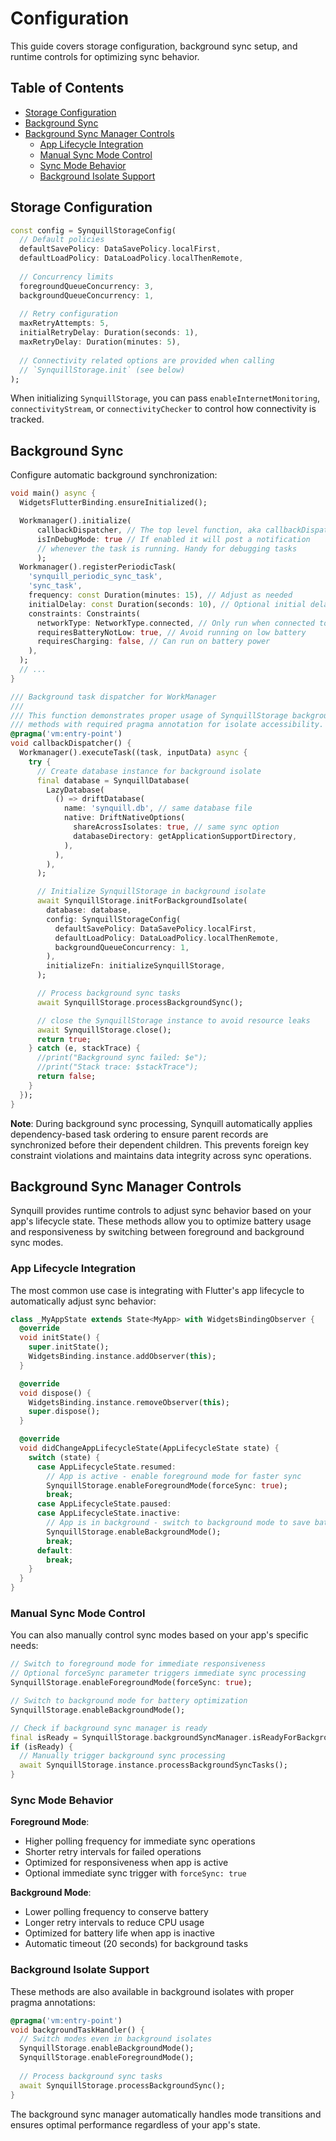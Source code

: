 # Configuration

This guide covers storage configuration, background sync setup, and runtime controls for optimizing sync behavior.

## Table of Contents

- [Storage Configuration](#storage-configuration)
- [Background Sync](#background-sync)
- [Background Sync Manager Controls](#background-sync-manager-controls)
  - [App Lifecycle Integration](#app-lifecycle-integration)
  - [Manual Sync Mode Control](#manual-sync-mode-control)
  - [Sync Mode Behavior](#sync-mode-behavior)
  - [Background Isolate Support](#background-isolate-support)

## Storage Configuration

```dart
const config = SynquillStorageConfig(
  // Default policies
  defaultSavePolicy: DataSavePolicy.localFirst,
  defaultLoadPolicy: DataLoadPolicy.localThenRemote,
  
  // Concurrency limits
  foregroundQueueConcurrency: 3,
  backgroundQueueConcurrency: 1,
  
  // Retry configuration
  maxRetryAttempts: 5,
  initialRetryDelay: Duration(seconds: 1),
  maxRetryDelay: Duration(minutes: 5),
  
  // Connectivity related options are provided when calling
  // `SynquillStorage.init` (see below)
);
```

When initializing `SynquillStorage`, you can pass
`enableInternetMonitoring`, `connectivityStream`, or
`connectivityChecker` to control how connectivity is tracked.

## Background Sync

Configure automatic background synchronization:

```dart
void main() async {
  WidgetsFlutterBinding.ensureInitialized();

  Workmanager().initialize(
      callbackDispatcher, // The top level function, aka callbackDispatcher
      isInDebugMode: true // If enabled it will post a notification
      // whenever the task is running. Handy for debugging tasks
      );
  Workmanager().registerPeriodicTask(
    'synquill_periodic_sync_task',
    'sync_task',
    frequency: const Duration(minutes: 15), // Adjust as needed
    initialDelay: const Duration(seconds: 10), // Optional initial delay
    constraints: Constraints(
      networkType: NetworkType.connected, // Only run when connected to network
      requiresBatteryNotLow: true, // Avoid running on low battery
      requiresCharging: false, // Can run on battery power
    ),
  );
  // ... 
}

/// Background task dispatcher for WorkManager
///
/// This function demonstrates proper usage of SynquillStorage background sync
/// methods with required pragma annotation for isolate accessibility.
@pragma('vm:entry-point')
void callbackDispatcher() {
  Workmanager().executeTask((task, inputData) async {
    try {
      // Create database instance for background isolate
      final database = SynquillDatabase(
        LazyDatabase(
          () => driftDatabase(
            name: 'synquill.db', // same database file
            native: DriftNativeOptions(
              shareAcrossIsolates: true, // same sync option
              databaseDirectory: getApplicationSupportDirectory,
            ),
          ),
        ),
      );

      // Initialize SynquillStorage in background isolate
      await SynquillStorage.initForBackgroundIsolate(
        database: database,
        config: SynquillStorageConfig(
          defaultSavePolicy: DataSavePolicy.localFirst,
          defaultLoadPolicy: DataLoadPolicy.localThenRemote,
          backgroundQueueConcurrency: 1,
        ),
        initializeFn: initializeSynquillStorage,
      );

      // Process background sync tasks
      await SynquillStorage.processBackgroundSync();

      // close the SynquillStorage instance to avoid resource leaks
      await SynquillStorage.close();
      return true;
    } catch (e, stackTrace) {
      //print("Background sync failed: $e");
      //print("Stack trace: $stackTrace");
      return false;
    }
  });
}
```

**Note**: During background sync processing, Synquill automatically applies dependency-based task ordering to ensure parent records are synchronized before their dependent children. This prevents foreign key constraint violations and maintains data integrity across sync operations.

## Background Sync Manager Controls

Synquill provides runtime controls to adjust sync behavior based on your app's lifecycle state. These methods allow you to optimize battery usage and responsiveness by switching between foreground and background sync modes.

### App Lifecycle Integration

The most common use case is integrating with Flutter's app lifecycle to automatically adjust sync behavior:

```dart
class _MyAppState extends State<MyApp> with WidgetsBindingObserver {
  @override
  void initState() {
    super.initState();
    WidgetsBinding.instance.addObserver(this);
  }

  @override
  void dispose() {
    WidgetsBinding.instance.removeObserver(this);
    super.dispose();
  }

  @override
  void didChangeAppLifecycleState(AppLifecycleState state) {
    switch (state) {
      case AppLifecycleState.resumed:
        // App is active - enable foreground mode for faster sync
        SynquillStorage.enableForegroundMode(forceSync: true);
        break;
      case AppLifecycleState.paused:
      case AppLifecycleState.inactive:
        // App is in background - switch to background mode to save battery
        SynquillStorage.enableBackgroundMode();
        break;
      default:
        break;
    }
  }
}
```

### Manual Sync Mode Control

You can also manually control sync modes based on your app's specific needs:

```dart
// Switch to foreground mode for immediate responsiveness
// Optional forceSync parameter triggers immediate sync processing
SynquillStorage.enableForegroundMode(forceSync: true);

// Switch to background mode for battery optimization
SynquillStorage.enableBackgroundMode();

// Check if background sync manager is ready
final isReady = SynquillStorage.backgroundSyncManager.isReadyForBackgroundSync;
if (isReady) {
  // Manually trigger background sync processing
  await SynquillStorage.instance.processBackgroundSyncTasks();
}
```

### Sync Mode Behavior

**Foreground Mode**:
- Higher polling frequency for immediate sync operations
- Shorter retry intervals for failed operations
- Optimized for responsiveness when app is active
- Optional immediate sync trigger with `forceSync: true`

**Background Mode**:
- Lower polling frequency to conserve battery
- Longer retry intervals to reduce CPU usage
- Optimized for battery life when app is inactive
- Automatic timeout (20 seconds) for background tasks

### Background Isolate Support

These methods are also available in background isolates with proper pragma annotations:

```dart
@pragma('vm:entry-point')
void backgroundTaskHandler() {
  // Switch modes even in background isolates
  SynquillStorage.enableBackgroundMode();
  SynquillStorage.enableForegroundMode();
  
  // Process background sync tasks
  await SynquillStorage.processBackgroundSync();
}
```

The background sync manager automatically handles mode transitions and ensures optimal performance regardless of your app's state.
